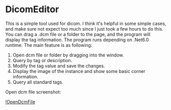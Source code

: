 # DicomEditor

This is a simple tool used for dicom. 
I think it's helpful in some simple cases, and make sure not expect too much since I just took a few hours to do this.
You can drag a .dcm file or a folder to the page, and the program will display the tag information.
The program runs depending on .Net6.0 runtime.
The main feature is as following:

1. Open dcm file or folder by dragging into the window.
2. Query by tag or description.
3. Modify the tag value and save the changes.
4. Display the image of the instance and show some basic corner information.
5. Query all standard tags.

Open dcm file screenshot:

[!OpenDcmFile](assets\Home.png)